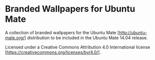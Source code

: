 Branded Wallpapers for Ubuntu Mate
==================================

A collection of branded wallpapers for the Ubuntu Mate [http://ubuntu-mate.org/] distribution to be included in the Ubuntu Mate 14.04 release.

Licensed under a Creative Commons Attribution 4.0 International license [https://creativecommons.org/licenses/by/4.0/].